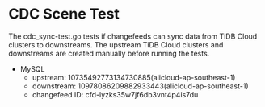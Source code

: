 # CDC Scene Test

The cdc_sync-test.go tests if changefeeds can sync data from TiDB Cloud clusters to downstreams.
The upstream TiDB Cloud clusters and downstreams are created manually before running the tests.

- MySQL
  - upstream: 10735492773134730885(alicloud-ap-southeast-1)
  - downstream: 10978086209882933443(alicloud-ap-southeast-1)
  - changefeed ID: cfd-lyzks35w7jf6db3vnt4p4is7du